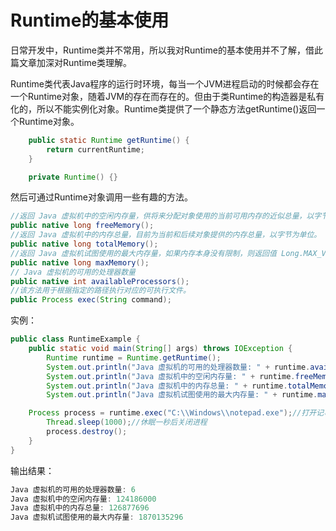 # Runtime的基本使用

日常开发中，Runtime类并不常用，所以我对Runtime的基本使用并不了解，借此篇文章加深对Runtime类理解。

Runtime类代表Java程序的运行时环境，每当一个JVM进程启动的时候都会存在一个Runtime对象，随着JVM的存在而存在的。但由于类Runtime的构造器是私有化的，所以不能实例化对象。Runtime类提供了一个静态方法getRuntime()返回一个Runtime对象。

```java
    public static Runtime getRuntime() {
        return currentRuntime;
    }

    private Runtime() {}
```

然后可通过Runtime对象调用一些有趣的方法。

```java
//返回 Java 虚拟机中的空闲内存量，供将来分配对象使用的当前可用内存的近似总量，以字节为单位。
public native long freeMemory();
//返回 Java 虚拟机中的内存总量，目前为当前和后续对象提供的内存总量，以字节为单位。
public native long totalMemory();
//返回 Java 虚拟机试图使用的最大内存量，如果内存本身没有限制，则返回值 Long.MAX_VALUE，以字节为单位。
public native long maxMemory();
// Java 虚拟机的可用的处理器数量
public native int availableProcessors();
//该方法用于根据指定的路径执行对应的可执行文件。
public Process exec(String command);
```

实例：
```java
public class RuntimeExample {
    public static void main(String[] args) throws IOException {
        Runtime runtime = Runtime.getRuntime();
        System.out.println("Java 虚拟机的可用的处理器数量: " + runtime.availableProcessors());
        System.out.println("Java 虚拟机中的空闲内存量: " + runtime.freeMemory());
        System.out.println("Java 虚拟机中的内存总量: " + runtime.totalMemory());
        System.out.println("Java 虚拟机试图使用的最大内存量: " + runtime.maxMemory());

	Process process = runtime.exec("C:\\Windows\\notepad.exe");//打开记事本程序，并返回一个进程
        Thread.sleep(1000);//休眠一秒后关闭进程
        process.destroy();
    }
}
```
输出结果：
```java
Java 虚拟机的可用的处理器数量: 6
Java 虚拟机中的空闲内存量: 124186000
Java 虚拟机中的内存总量: 126877696
Java 虚拟机试图使用的最大内存量: 1870135296
```
